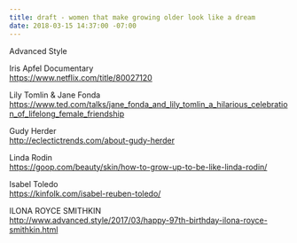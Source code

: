 ```yaml
---
title: draft - women that make growing older look like a dream
date: 2018-03-15 14:37:00 -07:00
---
```


Advanced Style

Iris Apfel Documentary\
https://www.netflix.com/title/80027120

Lily Tomlin & Jane Fonda\
https://www.ted.com/talks/jane_fonda_and_lily_tomlin_a_hilarious_celebration_of_lifelong_female_friendship

Gudy Herder\
http://eclectictrends.com/about-gudy-herder

Linda Rodin\
https://goop.com/beauty/skin/how-to-grow-up-to-be-like-linda-rodin/

Isabel Toledo\
https://kinfolk.com/isabel-reuben-toledo/

ILONA ROYCE SMITHKIN\
http://www.advanced.style/2017/03/happy-97th-birthday-ilona-royce-smithkin.html